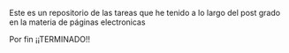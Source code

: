 Este es un repositorio de las tareas que he tenido a lo largo del post grado en
la materia de páginas electronicas

Por fin ¡¡TERMINADO!!

